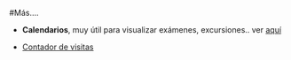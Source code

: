 #Más....

- **Calendarios**, muy útil para visualizar exámenes, excursiones.. ver [aquí](https://catedu.gitbooks.io/aprendizaje-colaborativo-con-blog/content/calendarios.html)

- [Contador de visitas](https://catedu.gitbooks.io/aprendizaje-colaborativo-con-blog/content/contador_de_visitas.html)